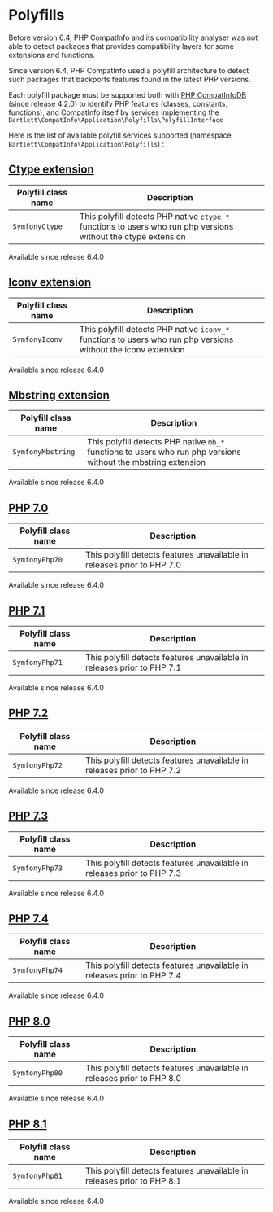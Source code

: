 <!-- markdownlint-disable MD013 -->
# Polyfills

Before version 6.4, PHP CompatInfo and its compatibility analyser was not able to detect packages 
that provides compatibility layers for some extensions and functions.

Since version 6.4, PHP CompatInfo used a polyfill architecture to detect such packages 
that backports features found in the latest PHP versions.

Each polyfill package must be supported both with [PHP CompatInfoDB](https://github.com/llaville/php-compatinfo-db) (since release 4.2.0) 
to identify PHP features (classes, constants, functions), and CompatInfo itself by services implementing the `Bartlett\CompatInfo\Application\Polyfills\PolyfillInterface`

Here is the list of available polyfill services supported (namespace `Bartlett\CompatInfo\Application\Polyfills`) :

## [Ctype extension](https://github.com/symfony/polyfill-ctype)

| Polyfill class name | Description |
|---|---|
| `SymfonyCtype` | This polyfill detects PHP native `ctype_*` functions to users who run php versions without the ctype extension |

Available since release 6.4.0

## [Iconv extension](https://github.com/symfony/polyfill-iconv)

| Polyfill class name | Description |
|---|---|
| `SymfonyIconv` | This polyfill detects PHP native `iconv_*` functions to users who run php versions without the iconv extension |

Available since release 6.4.0

## [Mbstring extension](https://github.com/symfony/polyfill-mbstring)

| Polyfill class name | Description |
|---|---|
| `SymfonyMbstring` | This polyfill detects PHP native `mb_*` functions to users who run php versions without the mbstring extension |

Available since release 6.4.0

## [PHP 7.0](https://github.com/symfony/polyfill-php70)

| Polyfill class name | Description |
|---|---|
| `SymfonyPhp70` | This polyfill detects features unavailable in releases prior to PHP 7.0 |

Available since release 6.4.0

## [PHP 7.1](https://github.com/symfony/polyfill-php71)

| Polyfill class name | Description |
|---|---|
| `SymfonyPhp71` | This polyfill detects features unavailable in releases prior to PHP 7.1 |

Available since release 6.4.0

## [PHP 7.2](https://github.com/symfony/polyfill-php72)

| Polyfill class name | Description |
|---|---|
| `SymfonyPhp72` | This polyfill detects features unavailable in releases prior to PHP 7.2 |

Available since release 6.4.0

## [PHP 7.3](https://github.com/symfony/polyfill-php73)

| Polyfill class name | Description |
|---|---|
| `SymfonyPhp73` | This polyfill detects features unavailable in releases prior to PHP 7.3 |

Available since release 6.4.0

## [PHP 7.4](https://github.com/symfony/polyfill-php74)

| Polyfill class name | Description |
|---|---|
| `SymfonyPhp74` | This polyfill detects features unavailable in releases prior to PHP 7.4 |

Available since release 6.4.0

## [PHP 8.0](https://github.com/symfony/polyfill-php80)

| Polyfill class name | Description |
|---|---|
| `SymfonyPhp80` | This polyfill detects features unavailable in releases prior to PHP 8.0 |

Available since release 6.4.0

## [PHP 8.1](https://github.com/symfony/polyfill-php81)

| Polyfill class name | Description |
|---|---|
| `SymfonyPhp81` | This polyfill detects features unavailable in releases prior to PHP 8.1 |

Available since release 6.4.0
